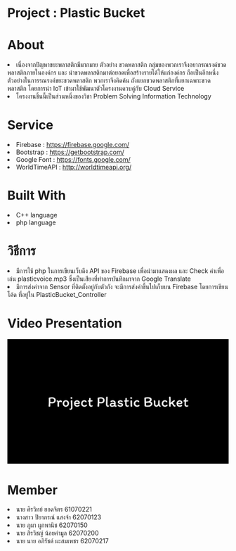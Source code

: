 <h1> Project : Plastic Bucket</h1>

<h1>About</h1>
<li>เนื่องจากปัญหาขยะพลาสติกมีมากมาย ตัวอย่าง ขวดพลาสติก กลุ่มของพวกเราจึงอยากรณรงค์ขวดพลาสติกภายในองค์กร และ นำขวดพลาสติกมาต่อยอดเพื่อสร้างรายได้ให้แก่องค์กร ถือเป็นอีกหนึ่งตัวอย่างในการรณรงค์ขยะขวดพลาสติก พวกเราจึงคิดค้น ถังแยกขวดพลาสติกที่แยกเฉพาะขวดพลาสติก โดยการนำ IoT เข้ามาใช้พัฒนาตัวโครงงานควบคู่กับ Cloud Service</li>

<li>โครงงานชิ้นนี้เป็นส่วนหนึ่งของวิชา Problem Solving Information Technology</li>

<h1>Service</h1>
<li>Firebase : <a href="https://firebase.google.com/">https://firebase.google.com/</a></li>
<li>Bootstrap : <a href="https://getbootstrap.com/">https://getbootstrap.com/</a></li>
<li>Google Font : <a href="https://fonts.google.com/">https://fonts.google.com/</a></li>
<li>WorldTimeAPI : <a href="http://worldtimeapi.org/">http://worldtimeapi.org/</a></li>

<h1>Built With</h1>
<li>C++ language</li>
<li>php language</li>

<h1>วิธีการ</h1>
<li>มีการใช้ php ในการเขียนเว็บดึง API ของ Firebase เพื่อนำมาแสดงผล และ Check ค่าเพื่อเล่น plasticvoice.mp3 ซึ่งเป็นเสียงที่ทำการบันทึกมาจาก Google Translate</li>
<li>มีการส่งค่าจาก Sensor ที่ติดตั้งอยู่กับตัวถัง จะมีการส่งค่าขึ้นไปเก็บบน Firebase โดยการเขียนโค้ด ที่อยู่ใน PlasticBucket_Controller</li>

<h1>Video Presentation</h1>

[![](title_video.jpeg)](https://www.youtube.com/watch?v=BJ4cJ-vACIc&t=7s)

<h1>Member</h1>
<li>นาย ศิรวิทย์ ยอดจิตร 61070221</li>
<li>นางสาว ปิยาภรณ์ แสงจ้า 62070123</li>
<li>นาย ภูผา ผูกพานิช 62070150</li>
<li>นาย สิรวิชญ์ น้อยคำมูล 62070200</li>
<li>นาย นาย อภิรัชต์ ผะสมเพชร 62070217</li>


